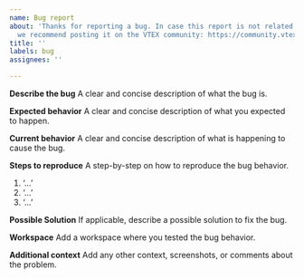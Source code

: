 ```yaml
---
name: Bug report
about: 'Thanks for reporting a bug. In case this report is not related to the FastStore,
  we recommend posting it on the VTEX community: https://community.vtex.com/'
title: ''
labels: bug
assignees: ''

---
```


**Describe the bug**
A clear and concise description of what the bug is.

**Expected behavior**
A clear and concise description of what you expected to happen.

**Current behavior**
A clear and concise description of what is happening to cause the bug.

**Steps to reproduce**
A step-by-step on how to reproduce the bug behavior.
1. ‘...’
2. ‘...’
3. ‘...’

**Possible Solution**
If applicable, describe a possible solution to fix the bug.

**Workspace**
Add a workspace where you tested the bug behavior.

**Additional context**
Add any other context, screenshots, or comments about the problem.
